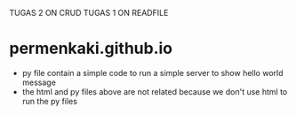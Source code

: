 TUGAS 2 ON CRUD
TUGAS 1 ON READFILE

# permenkaki.github.io
- py file contain a simple code to run a simple server to show hello world message
- the html and py files above are not related because we don't use html to run the py files
